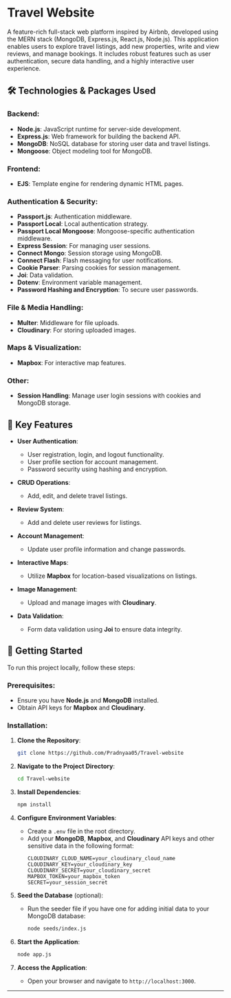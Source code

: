 # Travel Website

A feature-rich full-stack web platform inspired by Airbnb, developed using the MERN stack (MongoDB, Express.js, React.js, Node.js). This application enables users to explore travel listings, add new properties, write and view reviews, and manage bookings. It includes robust features such as user authentication, secure data handling, and a highly interactive user experience.

## 🛠️ Technologies & Packages Used

### Backend:
- **Node.js**: JavaScript runtime for server-side development.
- **Express.js**: Web framework for building the backend API.
- **MongoDB**: NoSQL database for storing user data and travel listings.
- **Mongoose**: Object modeling tool for MongoDB.
  
### Frontend:
- **EJS**: Template engine for rendering dynamic HTML pages.

### Authentication & Security:
- **Passport.js**: Authentication middleware.
- **Passport Local**: Local authentication strategy.
- **Passport Local Mongoose**: Mongoose-specific authentication middleware.
- **Express Session**: For managing user sessions.
- **Connect Mongo**: Session storage using MongoDB.
- **Connect Flash**: Flash messaging for user notifications.
- **Cookie Parser**: Parsing cookies for session management.
- **Joi**: Data validation.
- **Dotenv**: Environment variable management.
- **Password Hashing and Encryption**: To secure user passwords.

### File & Media Handling:
- **Multer**: Middleware for file uploads.
- **Cloudinary**: For storing uploaded images.

### Maps & Visualization:
- **Mapbox**: For interactive map features.

### Other:
- **Session Handling**: Manage user login sessions with cookies and MongoDB storage.

## 🌟 Key Features

- **User Authentication**:
  - User registration, login, and logout functionality.
  - User profile section for account management.
  - Password security using hashing and encryption.
  
- **CRUD Operations**:
  - Add, edit, and delete travel listings.
  
- **Review System**:
  - Add and delete user reviews for listings.
  
- **Account Management**:
  - Update user profile information and change passwords.
  
- **Interactive Maps**:
  - Utilize **Mapbox** for location-based visualizations on listings.

- **Image Management**:
  - Upload and manage images with **Cloudinary**.

- **Data Validation**:
  - Form data validation using **Joi** to ensure data integrity.

## 🚀 Getting Started

To run this project locally, follow these steps:

### Prerequisites:
- Ensure you have **Node.js** and **MongoDB** installed.
- Obtain API keys for **Mapbox** and **Cloudinary**.
  
### Installation:

1. **Clone the Repository**:
   ```bash
   git clone https://github.com/Pradnyaa05/Travel-website
   ```

2. **Navigate to the Project Directory**:
   ```bash
   cd Travel-website
   ```

3. **Install Dependencies**:
   ```bash
   npm install
   ```

4. **Configure Environment Variables**:
   - Create a `.env` file in the root directory.
   - Add your **MongoDB**, **Mapbox**, and **Cloudinary** API keys and other sensitive data in the following format:
     ```
     CLOUDINARY_CLOUD_NAME=your_cloudinary_cloud_name
     CLOUDINARY_KEY=your_cloudinary_key
     CLOUDINARY_SECRET=your_cloudinary_secret
     MAPBOX_TOKEN=your_mapbox_token
     SECRET=your_session_secret
     ```

5. **Seed the Database** (optional):
   - Run the seeder file if you have one for adding initial data to your MongoDB database:
     ```bash
     node seeds/index.js
     ```

6. **Start the Application**:
   ```bash
   node app.js
   ```

7. **Access the Application**:
   - Open your browser and navigate to `http://localhost:3000`.

---
